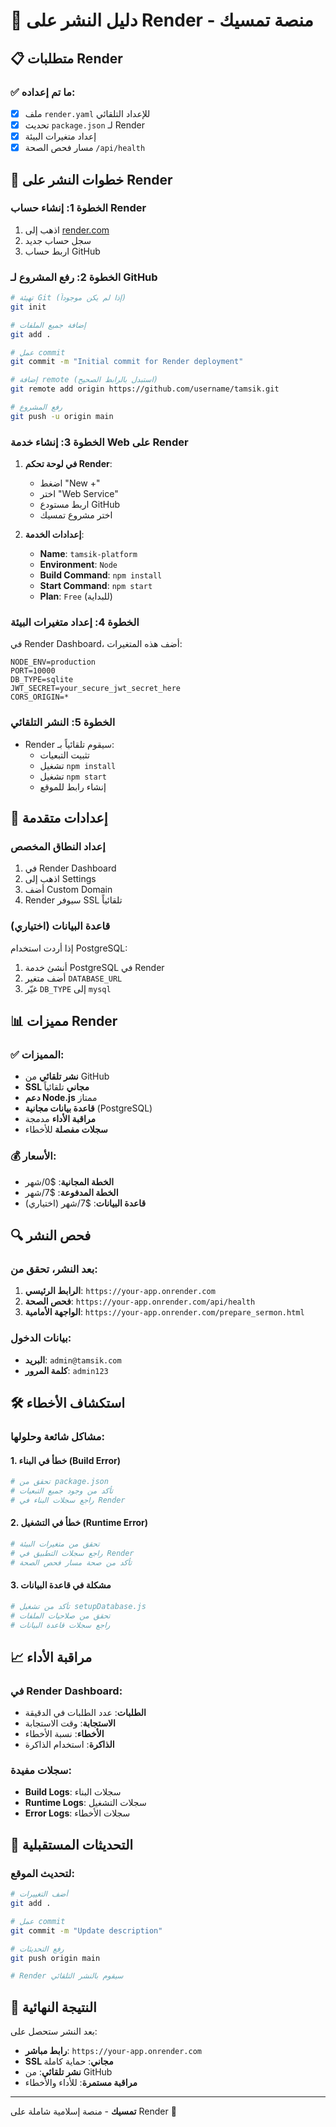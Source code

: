 # 🚀 دليل النشر على Render - منصة تمسيك

## 📋 متطلبات Render

### ✅ ما تم إعداده:
- [x] ملف `render.yaml` للإعداد التلقائي
- [x] تحديث `package.json` لـ Render
- [x] إعداد متغيرات البيئة
- [x] مسار فحص الصحة `/api/health`

## 🚀 خطوات النشر على Render

### الخطوة 1: إنشاء حساب Render
1. اذهب إلى [render.com](https://render.com)
2. سجل حساب جديد
3. اربط حساب GitHub

### الخطوة 2: رفع المشروع لـ GitHub
```bash
# تهيئة Git (إذا لم يكن موجوداً)
git init

# إضافة جميع الملفات
git add .

# عمل commit
git commit -m "Initial commit for Render deployment"

# إضافة remote (استبدل بالرابط الصحيح)
git remote add origin https://github.com/username/tamsik.git

# رفع المشروع
git push -u origin main
```

### الخطوة 3: إنشاء خدمة Web على Render
1. **في لوحة تحكم Render**:
   - اضغط "New +"
   - اختر "Web Service"
   - اربط مستودع GitHub
   - اختر مشروع تمسيك

2. **إعدادات الخدمة**:
   - **Name**: `tamsik-platform`
   - **Environment**: `Node`
   - **Build Command**: `npm install`
   - **Start Command**: `npm start`
   - **Plan**: `Free` (للبداية)

### الخطوة 4: إعداد متغيرات البيئة
في Render Dashboard، أضف هذه المتغيرات:

```env
NODE_ENV=production
PORT=10000
DB_TYPE=sqlite
JWT_SECRET=your_secure_jwt_secret_here
CORS_ORIGIN=*
```

### الخطوة 5: النشر التلقائي
- Render سيقوم تلقائياً بـ:
  - تثبيت التبعيات
  - تشغيل `npm install`
  - تشغيل `npm start`
  - إنشاء رابط للموقع

## 🔧 إعدادات متقدمة

### إعداد النطاق المخصص
1. في Render Dashboard
2. اذهب إلى Settings
3. أضف Custom Domain
4. Render سيوفر SSL تلقائياً

### قاعدة البيانات (اختياري)
إذا أردت استخدام PostgreSQL:
1. أنشئ خدمة PostgreSQL في Render
2. أضف متغير `DATABASE_URL`
3. غيّر `DB_TYPE` إلى `mysql`

## 📊 مميزات Render

### ✅ المميزات:
- **نشر تلقائي** من GitHub
- **SSL مجاني** تلقائياً
- **دعم Node.js** ممتاز
- **قاعدة بيانات مجانية** (PostgreSQL)
- **مراقبة الأداء** مدمجة
- **سجلات مفصلة** للأخطاء

### 💰 الأسعار:
- **الخطة المجانية**: $0/شهر
- **الخطة المدفوعة**: $7/شهر
- **قاعدة البيانات**: $7/شهر (اختياري)

## 🔍 فحص النشر

### بعد النشر، تحقق من:
1. **الرابط الرئيسي**: `https://your-app.onrender.com`
2. **فحص الصحة**: `https://your-app.onrender.com/api/health`
3. **الواجهة الأمامية**: `https://your-app.onrender.com/prepare_sermon.html`

### بيانات الدخول:
- **البريد**: `admin@tamsik.com`
- **كلمة المرور**: `admin123`

## 🛠️ استكشاف الأخطاء

### مشاكل شائعة وحلولها:

#### 1. خطأ في البناء (Build Error)
```bash
# تحقق من package.json
# تأكد من وجود جميع التبعيات
# راجع سجلات البناء في Render
```

#### 2. خطأ في التشغيل (Runtime Error)
```bash
# تحقق من متغيرات البيئة
# راجع سجلات التطبيق في Render
# تأكد من صحة مسار فحص الصحة
```

#### 3. مشكلة في قاعدة البيانات
```bash
# تأكد من تشغيل setupDatabase.js
# تحقق من صلاحيات الملفات
# راجع سجلات قاعدة البيانات
```

## 📈 مراقبة الأداء

### في Render Dashboard:
- **الطلبات**: عدد الطلبات في الدقيقة
- **الاستجابة**: وقت الاستجابة
- **الأخطاء**: نسبة الأخطاء
- **الذاكرة**: استخدام الذاكرة

### سجلات مفيدة:
- **Build Logs**: سجلات البناء
- **Runtime Logs**: سجلات التشغيل
- **Error Logs**: سجلات الأخطاء

## 🔄 التحديثات المستقبلية

### لتحديث الموقع:
```bash
# أضف التغييرات
git add .

# عمل commit
git commit -m "Update description"

# رفع التحديثات
git push origin main

# Render سيقوم بالنشر التلقائي
```

## 🎯 النتيجة النهائية

بعد النشر ستحصل على:
- **رابط مباشر**: `https://your-app.onrender.com`
- **SSL مجاني**: حماية كاملة
- **نشر تلقائي**: من GitHub
- **مراقبة مستمرة**: للأداء والأخطاء

---

**تمسيك** - منصة إسلامية شاملة على Render 🚀 